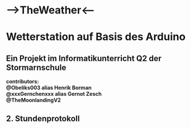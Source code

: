 # -->TheWeather<--

<h1>Wetterstation auf Basis des Arduino</h1>

<h2>Ein Projekt im Informatikunterricht Q2 der Stormarnschule</h2>
<b>contributors:<br>
@Obeliks003 alias Henrik Borman<br>
@xxxGernchenxxx alias Gernot Zesch<br>
@TheMoonlandingV2<br></b>

<h2 id="kapitel2">2. Stundenprotokoll</a></h2></li>
